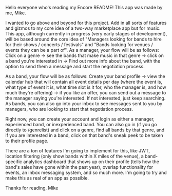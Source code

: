Hello everyone who's reading my Encore README!
This app was made by me, Mike.

I wanted to go above and beyond for this project. Add in all sorts of features and gizmos to my core idea of a two-way marketplace app but for music. 
This app, although currently in progress (very early stages of development), will be based around the core idea of "Managers looking for bands to hire for their shows / concerts / festivals" and 
"Bands looking for venues / events they can be a part of". As a manager, your flow will be as follows: Click on a genre -> see the bands that make music in that genre -> click on a band you're interested in 
-> Find out more info about the band, with the option to send them a message and start the negotiation process.

As a band, your flow will be as follows: Create your band profile -> view the calendar hub that will contain all event details per day (where the event is, what type of event it is, what time slot is it for,
who the manager is, and how much they're offering) -> if you like an offer, you can send out a message to the manager saying you're interested. If not interested, just keep searching. As bands, you can also go into your inbox to see messages sent to you by managers, who are looking to start that negotiation process.

Right now, you can create your account and login as either a manager, experienced band, or inexperienced band. You can also go in (if you go directly to /genrelist) and click on a genre, find all bands by that genre, and if you are interested in a band, click on that band's sneak peek to be taken to their profile page. 

There are a ton of features I'm going to implement for this, like JWT, location filtering (only show bands within X miles of the venue), a band-specific analytics dashboard that shows up on their profile (tells how the band's sales have gone within the past year), overlap functionality for events, an inbox messaging system, and so much more. I'm going to try and make this as real of an app as possible. 

Thanks for reading,
Mike
